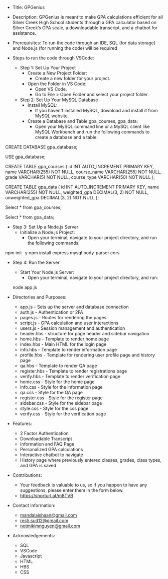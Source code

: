 - Title: GPGenius

- Description: GPGenius is meant to make GPA calculations efficient for all Silver Creek High School students through a GPA calculator based on Silver Creek’s GPA scale, a downloadable transcript, and a chatbot for assistance.

- Prerequisites: To run the code through an IDE, SQL (for data storage) and Node.js (for running the code) will be required


- Steps to run the code through VSCode:
  - Step 1: Set Up Your Project
    - Create a New Project Folder:
      - Create a new folder for your project.
    - Open the Folder in VS Code:
      - Open VS Code.
      - Go to File > Open Folder and select your project folder.
  - Step 2: Set Up Your MySQL Database
    - Install MySQL:
      - If you haven't installed MySQL, download and install it from MySQL website.
    - Create a Database and Table gpa_courses, gpa_data;
      - Open your MySQL command line or a MySQL client like MySQL Workbench and run the following commands to create a database and a table:

CREATE DATABASE gpa_database;

USE gpa_database;


CREATE TABLE gpa_courses (
   				id INT AUTO_INCREMENT PRIMARY KEY,
    				name VARCHAR(255) NOT NULL,
    				course_name VARCHAR(255) NOT NULL,
    				grade VARCHAR(5) NOT NULL,
    				course_type VARCHAR(50) NOT NULL
);


CREATE TABLE gpa_data (
   				 id INT AUTO_INCREMENT PRIMARY KEY,
    				name VARCHAR(255) NOT NULL,
    				weighted_gpa DECIMAL(3, 2) NOT NULL,
    				unweighted_gpa DECIMAL(3, 2) NOT NULL
);

Select * from gpa_courses;

Select * from gpa_data;


  - Step 3: Set Up a Node.js Server
    - Initialize a Node.js Project:
      - Open your terminal, navigate to your project directory, and run the following commands:

npm init -y
npm install express mysql body-parser cors

  - Step 4: Run the Server
    - Start Your Node.js Server:
      - Open your terminal, navigate to your project directory, and run:

	node app.js





- Directories and Purposes:
  -  app.js - Sets up the server and database connection
  - auth.js - Authentication or 2FA
  - pages.js - Routes for rendering the pages
  - script.js - GPA calculation and user interactions
  - users.js - Session management and authentication
  - header.hbs - structure for page header and sidebar navigation
  - home.hbs - Template to render home page
  - index.hbs - Main HTML for the login page
  - info.hbs - Template to render information page
  - profile.hbs - Template for rendering user profile page and history page
  - qa.hbs - Template to render QA page
  - register.hbs - Template to render registrations page
  - verify.hbs - Template to render verification page
  - home.css - Style for the home page
  - info.css - Style for the information page
  - qa.css - Style for the QA page
  - register.css - Style for the register page
  - sidebar.css - Style for the sidebar page
  - style.css - Style for the css page
  - verify.css - Style for the verification page

- Features:
  - 2 Factor Authentication
  - Downloadable Transcript
  - Information and FAQ Page
  - Personalized GPA calculations
  - Interactive chatbot to navigate
  - History page where previously entered classes, grades, class types, and GPA is saved

- Contributions:
  - Your feedback is valuable to us, so if you happen to have any suggestions, please enter them in the form below.
  - https://shorturl.at/m8TVB

- Contact Information:
  - mandalaishaan@gmail.com
  - resh.sud12@gmail.com
  - notmikimnguyen@gmail.com

- Acknowledgements:
  - SQL
  - VSCode
  - Javascript
  - HTML
  - HBS
  - CSS
